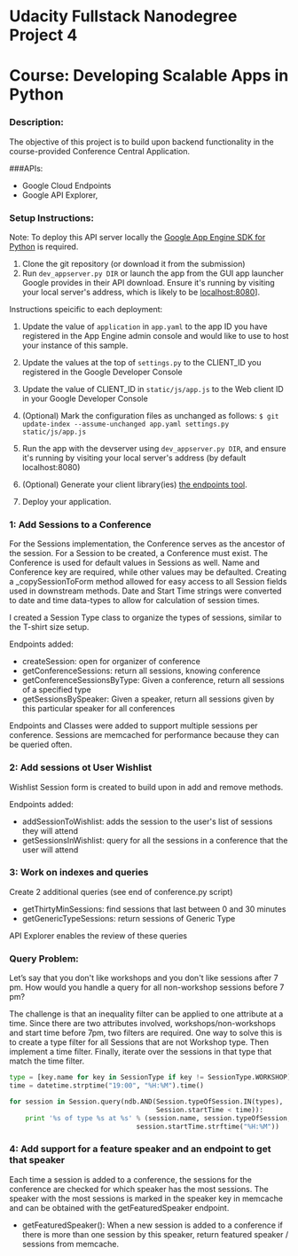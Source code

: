 # Udacity Fullstack Nanodegree Project 4
# Course: Developing Scalable Apps in Python

### Description:

The objective of this project is to build upon backend functionality in the course-provided Conference Central Application.

###APIs:
* Google Cloud Endpoints
* Google API Explorer,

### Setup Instructions:

Note: To deploy this API server locally the [Google App Engine SDK for Python](https://cloud.google.com/appengine/downloads) is required.

1. Clone the git repository (or download it from the submission)
2. Run `dev_appserver.py DIR` or launch the app from the GUI app launcher Google provides in their API download.  Ensure it's running by visiting your local server's address, which is likely to be [localhost:8080][1]].

Instructions speicific to each deployment: 

1. Update the value of `application` in `app.yaml` to the app ID you have registered in the App Engine admin console and would like to use to host your instance of this sample.

2. Update the values at the top of `settings.py` to the CLIENT_ID you registered in the Google Developer Console

3. Update the value of CLIENT_ID in `static/js/app.js` to the Web client ID in your Google Developer Console 

4. (Optional) Mark the configuration files as unchanged as follows:
   `$ git update-index --assume-unchanged app.yaml settings.py static/js/app.js`

5. Run the app with the devserver using `dev_appserver.py DIR`, and ensure it's running by visiting your local server's address (by default localhost:8080)

6. (Optional) Generate your client library(ies) [the endpoints tool][2].

7. Deploy your application.


### 1: Add Sessions to a Conference

For the Sessions implementation, the Conference serves as the ancestor of the session. For a Session to be created, a
Conference must exist. The Conference is used for default values in Sessions as well. Name and Conference key are
required, while other values may be defaulted. Creating a _copySessionToForm method allowed for easy access to all Session
fields used in downstream methods. Date and Start Time strings were converted to date and time data-types to allow for
calculation of session times.

I created a Session Type class to organize the types of sessions, similar to the T-shirt size setup. 

Endpoints added:
* createSession: open for organizer of conference 
* getConferenceSessions: return all sessions, knowing conference 
* getConferenceSessionsByType: Given a conference, return all sessions of a specified type
* getSessionsBySpeaker: Given a speaker, return all sessions given by this particular speaker for all conferences 


Endpoints and Classes were added to support multiple sessions per conference.
Sessions are memcached for performance because they can be queried often.


### 2: Add sessions ot User Wishlist

Wishlist Session form is created to build upon in add and remove methods.

Endpoints added: 
* addSessionToWishlist: adds the session to the user's list of sessions they will attend 
* getSessionsInWishlist: query for all the sessions in a conference that the user will attend 

### 3: Work on indexes and queries

Create 2 additional queries (see end of conference.py script)
* getThirtyMinSessions: find sessions that last between 0 and 30 minutes
* getGenericTypeSessions: return sessions of Generic Type

API Explorer enables the review of these queries

### Query Problem: 
Let’s say that you don't like workshops and you don't like sessions after 7 pm. How would you handle a query for all non-workshop sessions before 7 pm?

The challenge is that an inequality filter can be applied to one attribute at a time. Since there are two attributes involved, 
workshops/non-workshops and start time before 7pm, two filters are required. 
One way to solve this is to create a type filter for all Sessions that are not Workshop type. 
Then implement a time filter. Finally, iterate over the sessions in that type that match the time filter. 

```py
type = [key.name for key in SessionType if key != SessionType.WORKSHOP]
time = datetime.strptime("19:00", "%H:%M").time()

for session in Session.query(ndb.AND(Session.typeOfSession.IN(types), 
                                     Session.startTime < time)):
    print '%s of type %s at %s' % (session.name, session.typeOfSession, 
                                session.startTime.strftime("%H:%M"))
```

### 4: Add support for a feature speaker and an endpoint to get that speaker

Each time a session is added to a conference, the sessions for the conference are checked for which speaker has the most sessions. The 
speaker with the most sessions is marked in the speaker key in memcache and can be obtained with the getFeaturedSpeaker endpoint. 

* getFeaturedSpeaker(): When a new session is added to a conference if there is more than one session
   by this speaker, return featured speaker / sessions from memcache.


[1]: https://localhost:8080/
[2]: https://developers.google.com/appengine/docs/python/endpoints/endpoints_tool